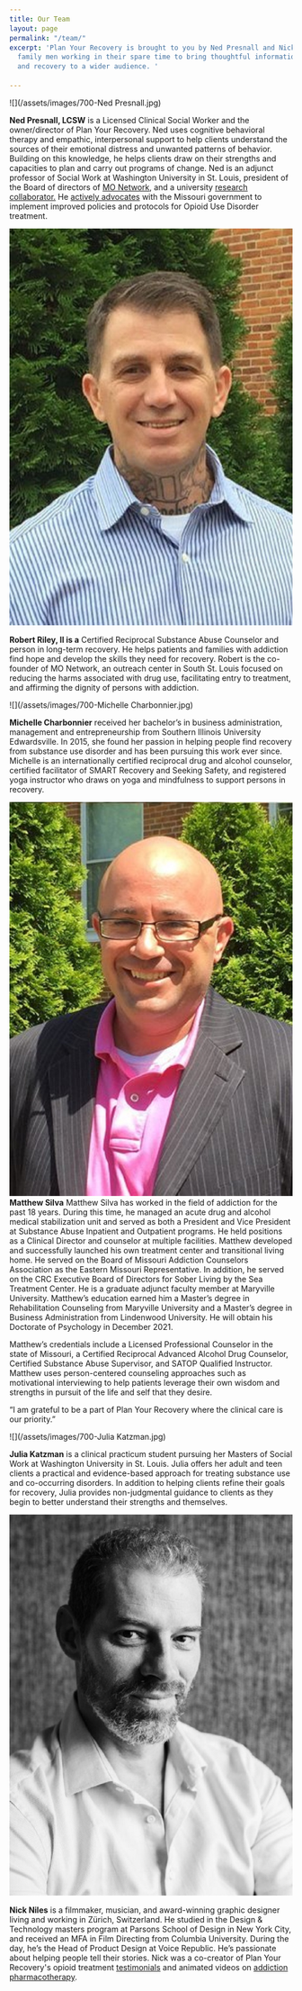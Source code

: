 ```yaml
---
title: Our Team
layout: page
permalink: "/team/"
excerpt: 'Plan Your Recovery is brought to you by Ned Presnall and Nick Niles, two
  family men working in their spare time to bring thoughtful information about addiction
  and recovery to a wider audience. '

---
```

<a id="Ned_Presnall">
![](/assets/images/700-Ned Presnall.jpg)
</a>

**Ned Presnall, LCSW** is a Licensed Clinical Social Worker and the owner/director of Plan Your Recovery. Ned uses cognitive behavioral therapy and empathic, interpersonal support to help clients understand the sources of their emotional distress and unwanted patterns of behavior. Building on this knowledge, he helps clients draw on their strengths and capacities to plan and carry out programs of change. Ned is an adjunct professor of Social Work at Washington University in St. Louis, president of the Board of directors of [MO Network](), and a university [research collaborator.](https://scholar.google.com/citations?hl=en&user=Y8VVw7YAAAAJ "research") He [actively advocates](https://www.stltoday.com/lifestyles/health-med-fit/outspoken-critic-of-missouri-s-response-to-opioid-epidemic-fired/article_69f394ea-5625-56c8-8da1-3fb1cd7efbf8.html "Post Dispatch") with the Missouri government to implement improved policies and protocols for Opioid Use Disorder treatment.

<a id="Robert_Riley">![](/assets/images/700-robert2.jpg)</a>

**Robert Riley, II is a** Certified Reciprocal Substance Abuse Counselor and person in long-term recovery. He helps patients and families with addiction find hope and develop the skills they need for recovery. Robert is the co-founder of MO Network, an outreach center in South St. Louis focused on reducing the harms associated with drug use, facilitating entry to treatment, and affirming the dignity of persons with addiction.

<a id="Michelle_Charbonnier">![](/assets/images/700-Michelle Charbonnier.jpg)</a>

**Michelle Charbonnier** received her bachelor’s in business administration, management and entrepreneurship from Southern Illinois University Edwardsville. In 2015, she found her passion in helping people find recovery from substance use disorder and has been pursuing this work ever since. Michelle is an internationally certified reciprocal drug and alcohol counselor, certified facilitator of SMART Recovery and Seeking Safety, and registered yoga instructor who draws on yoga and mindfulness to support persons in recovery.

<a id="Matt_Silva">![](/assets/images/700-matt_silva-288x400-288x400.jpg)</a>
**Matthew Silva** 
Matthew Silva has worked in the field of addiction for the past 18 years. During this time, he managed an acute drug and alcohol medical stabilization unit and served as both a President and Vice President at Substance Abuse Inpatient and Outpatient programs. He held positions as a Clinical Director and counselor at multiple facilities. Matthew developed and successfully launched his own treatment center and transitional living home. He served on the Board of Missouri Addiction Counselors Association as the Eastern Missouri Representative.  In addition, he served on the CRC Executive Board of Directors for Sober Living by the Sea Treatment Center. He is a graduate adjunct faculty member at Maryville University. Matthew’s education earned him a Master’s degree in Rehabilitation Counseling from Maryville University and a Master’s degree in Business Administration from Lindenwood University. He will obtain his Doctorate of Psychology in December 2021.

Matthew’s credentials include a Licensed Professional Counselor in the state of Missouri, a Certified Reciprocal Advanced Alcohol Drug Counselor, Certified Substance Abuse Supervisor, and SATOP Qualified Instructor. Matthew uses person-centered counseling approaches such as motivational interviewing to help patients leverage their own wisdom and strengths in pursuit of the life and self that they desire. 

“I am grateful to be a part of Plan Your Recovery where the clinical care is our priority.”

<a id="Julia_Katzman">![](/assets/images/700-Julia Katzman.jpg)</a>

**Julia Katzman** is a clinical practicum student pursuing her Masters of Social Work at Washington University in St. Louis. Julia offers her adult and teen clients a practical and evidence-based approach for treating substance use and co-occurring disorders. In addition to helping clients refine their goals for recovery, Julia provides non-judgmental guidance to clients as they begin to better understand their strengths and themselves.

<a id="Nick_Niles">![](/assets/images/700-Nick_Niles.jpg)</a>

**Nick Niles** is a filmmaker, musician, and award-winning graphic designer living and working in Zürich, Switzerland. He studied in the Design & Technology masters program at Parsons School of Design in New York City, and received an MFA in Film Directing from Columbia University. During the day, he’s the Head of Product Design at Voice Republic. He’s passionate about helping people tell their stories. Nick was a co-creator of Plan Your Recovery's opioid treatment [testimonials](https://planyourrecovery.com/stories/ "Stories") and animated videos on [addiction pharmacotherapy](https://planyourrecovery.com/videos/ "Animations").
